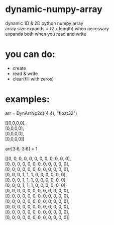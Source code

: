 # dynamic-numpy-array
dynamic 1D & 2D python numpy array  
array size expands + (2 x length) when necessary  
expands both when you read and write  
  
# you can do:  
 - create  
 - read & write  
 - clear(fill with zeros)  
  
# examples:  
arr = DynArrNp2d((4,4), "float32")  
>>  
[[0,0,0,0],  
 [0,0,0,0],  
 [0,0,0,0],  
 [0,0,0,0]]
  
arr[3:6, 3:6] = 1  
>>  
[[0, 0, 0, 0, 0, 0, 0, 0, 0, 0, 0, 0],  
 [0, 0, 0, 0, 0, 0, 0, 0, 0, 0, 0, 0],  
 [0, 0, 0, 0, 0, 0, 0, 0, 0, 0, 0, 0],  
 [0, 0, 0, 1, 1, 1, 0, 0, 0, 0, 0, 0],  
 [0, 0, 0, 1, 1, 1, 0, 0, 0, 0, 0, 0],  
 [0, 0, 0, 1, 1, 1, 0, 0, 0, 0, 0, 0],  
 [0, 0, 0, 0, 0, 0, 0, 0, 0, 0, 0, 0],  
 [0, 0, 0, 0, 0, 0, 0, 0, 0, 0, 0, 0],  
 [0, 0, 0, 0, 0, 0, 0, 0, 0, 0, 0, 0],  
 [0, 0, 0, 0, 0, 0, 0, 0, 0, 0, 0, 0],  
 [0, 0, 0, 0, 0, 0, 0, 0, 0, 0, 0, 0],  
 [0, 0, 0, 0, 0, 0, 0, 0, 0, 0, 0, 0]]  
